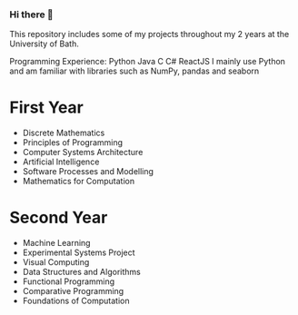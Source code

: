 ### Hi there 👋

This repository includes some of my projects throughout my 2 years at the University of Bath.

Programming Experience: Python Java C C# ReactJS
I mainly use Python and am familiar with libraries such as NumPy, pandas and seaborn

# First Year
- Discrete Mathematics
- Principles of Programming
- Computer Systems Architecture
- Artificial Intelligence
- Software Processes and Modelling
- Mathematics for Computation

# Second Year
- Machine Learning
- Experimental Systems Project
- Visual Computing
- Data Structures and Algorithms
- Functional Programming
- Comparative Programming
- Foundations of Computation

<!--
**LukasPookas3/LukasPookas3** is a ✨ _special_ ✨ repository because its `README.md` (this file) appears on your GitHub profile.

Here are some ideas to get you started:

- 🔭 I’m currently working on ...
- 🌱 I’m currently learning ...
- 👯 I’m looking to collaborate on ...
- 🤔 I’m looking for help with ...
- 💬 Ask me about ...
- 📫 How to reach me: ...
- 😄 Pronouns: ...
- ⚡ Fun fact: ...
-->
